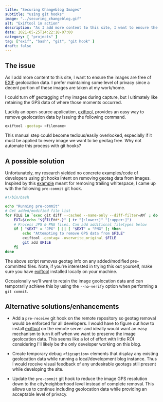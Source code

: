 ```yaml
---
title: "Securing Changeblog Images"
subtitle: "using git hooks"
image: "../securing_changeblog.gif"
alt: "Exiftool in action"
description: "As I add more content to this site, I want to ensure the images are free of EXIF geolocation data. Why not automate this process with git hooks?"
date: 2021-05-25T14:22:18-07:00
category: [ "projects" ]
tag: ["exif", "bash", "git", "git hook" ]
draft: false
---
```

## The issue

As I add more content to this site, I want to ensure the images are free of [EXIF][exif.link] geolocation data. I prefer maintaining some level of privacy since a decent portion of these images are taken at my work/home.

I could turn off geotagging of my images during capture, but I ultimately like retaining the GPS data of where those moments occurred.

Luckily an open-source application, [exiftool][exiftool.link],  provides an easy way to remove geolocation data by issuing the following command.
```bash
exiftool -geotag= <filename>
```
This manual step could become tedious/easily overlooked, especially if it must be applied to every image we want to be geotag free. Why not automate this process with git hooks?

## A possible solution
Unfortunately, my research yielded no concrete examples/code of developers using git hooks intent on removing geotag data from images.  Inspired by this [example](example.link) meant for removing trailing whitespace, I came up with the following `pre-commit` git hook.

```bash
#!/bin/bash

echo "Running pre-commit"
# Get added/modified file list
for FILE in `exec git diff --cached --name-only --diff-filter=AM` ; do
    EXT=$(echo "${FILE##*.}" | tr "[:lower:]" "[:upper:]")
    # Process JPG & PNG files. Can add additional filetypes below
    if [ "$EXT" = "JPG" ] || [ "$EXT" = "PNG" ]; then
        echo "Attempting to remove GPS data from $FILE"
        exiftool -geotag= -overwrite_original $FILE
        git add $FILE
    fi
done
```
The above script removes geotag info on any added/modified pre-committed files.  Note, if you're interested in trying this out yourself, make sure you have [exiftool][exiftool.link] installed locally on your machine.

Occasionally we'll want to retain the image geolocation data and can temporarily achieve this by using the `--no-verify` option when performing a `git commit`.

## Alternative solutions/enhancements

* Add a `pre-receive` git hook on the remote repository so geotag removal would be enforced for all developers.  I would have to figure out how to install [exiftool][exiftool.link] on the remote server and ideally would want an easy mechanism to turn it off when we want to preserve the image geolocation data. This seems like a lot of effort with little ROI considering I'll likely be the only developer working on this blog.

* Create temporary debug `<figcaption>` elements that display any existing geolocation data while running a local/development blog instance. Thus I would receive visual feedback of any undesirable geotags still present while developing the site.

* Update the `pre-commit` git hook to reduce the image GPS resolution down to the city/neighborhood level instead of complete removal.  This allows us to continue including geolocation data while providing an acceptable level of privacy.

[exif.link]: https://en.wikipedia.org/wiki/Exif
[exiftool.link]: https://exiftool.org/
[example.link]: https://snipplr.com/view/28523/git-precommit-hook-to-fix-trailing-whitespace
